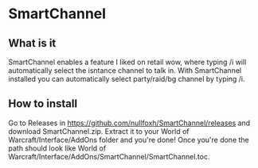 # SmartChannel

## What is it

SmartChannel enables a feature I liked on retail wow, where typing /i will automatically select the isntance channel to talk in.
With SmartChannel installed you can automatically select party/raid/bg channel by typing /i.


## How to install

Go to Releases in https://github.com/nullfoxh/SmartChannel/releases and download SmartChannel.zip. Extract it to your World of Warcraft/Interface/AddOns folder and you're done! Once you're done the path should look like World of Warcraft/Interface/AddOns/SmartChannel/SmartChannel.toc.
